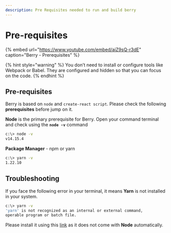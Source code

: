 ```yaml
---
description: Pre Requisites needed to run and build berry
---
```


# Pre-requisites

{% embed url="https://www.youtube.com/embed/aiZ9sQ-r3dE" caption="Berry - Prerequisites" %}



{% hint style="warning" %}
You don’t need to install or configure tools like Webpack or Babel. They are configured and hidden so that you can focus on the code.
{% endhint %}

## **Pre-requisites**

Berry is based on `node` and `create-react script`. Please check the following **prerequisites** before jump on it.

**Node** is the primary prerequisite for Berry. Open your command terminal and check using the **`node -v`** command

```bash
c:\> node -v
v14.15.4
```

**Package Manager** - npm or yarn

```bash
c:\> yarn -v
1.22.10
```

## **Troubleshooting**

If you face the following error in your terminal, it means **Yarn** is not installed in your system.

```bash
c:\> yarn -v
'yarn' is not recognized as an internal or external command,
operable program or batch file.
```

Please install it using this [link](https://yarnpkg.com/getting-started/install) as it does not come with **Node** automatically.

